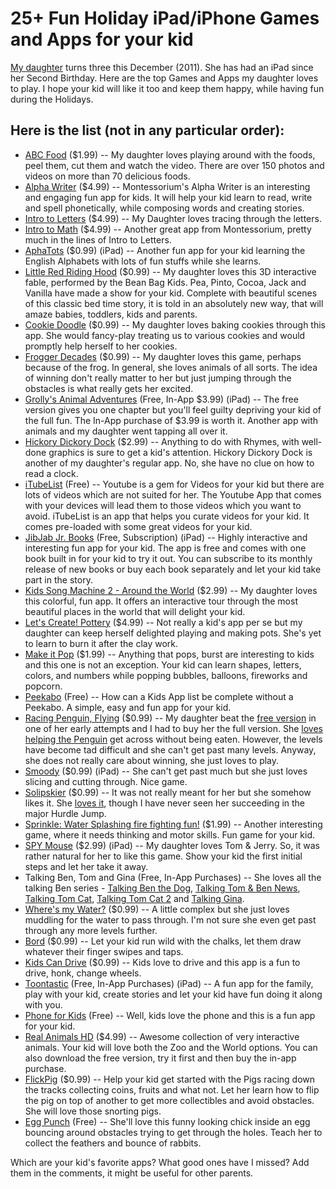 # 25+ Fun Holiday iPad/iPhone Games and Apps for your kid

<a href="http://laaija.com/">My daughter</a> turns three this December (2011). She has had an iPad since her Second Birthday. Here are the top Games and Apps my daughter loves to play. I hope your kid will like it too and keep them happy, while having fun during the Holidays.

## Here is the list (not in any particular order):

- <a href="http://itunes.apple.com/us/app/abc-food/id460479661?mt=8">ABC Food</a> ($1.99) -- My daughter loves playing around with the foods, peel them, cut them and watch the video. There are over 150 photos and videos on more than 70 delicious foods.
- <a href="http://itunes.apple.com/us/app/alpha-writer-by-montessorium/id394038232?mt=8">Alpha Writer</a> ($4.99) -- Montessorium's Alpha Writer is an interesting and engaging fun app for kids. It will help your kid learn to read, write and spell phonetically, while composing words and creating stories.
- <a href="http://itunes.apple.com/us/app/intro-to-letters-by-montessorium/id387232375?mt=8">Intro to Letters</a> ($4.99) -- My Daughter loves tracing through the letters.
- <a href="http://itunes.apple.com/us/app/intro-to-math-by-montessorium/id381064973?mt=8">Intro to Math</a> ($4.99) -- Another great app from Montessorium, pretty much in the lines of Intro to Letters.
- <a href="http://itunes.apple.com/us/app/alphatots/id436142340?mt=8">AphaTots</a> ($0.99) (iPad) -- Another fun app for your kid learning the English Alphabets with lots of fun stuffs while she learns.
- <a href="http://itunes.apple.com/us/app/bean-bag-kids-present-little/id435025920?mt=8">Little Red Riding Hood</a> ($0.99) -- My daughter loves this 3D interactive fable, performed by the Bean Bag Kids. Pea, Pinto, Cocoa, Jack and Vanilla have made a show for your kid. Complete with beautiful scenes of this classic bed time story, it is told in an absolutely new way, that will amaze babies, toddlers, kids and parents.
- <a href="http://itunes.apple.com/us/app/cookie-doodle/id342128086?mt=8">Cookie Doodle</a> ($0.99) -- My daughter loves baking cookies through this app. She would fancy-play treating us to various cookies and would promptly help herself to her cookies.
- <a href="http://itunes.apple.com/us/app/frogger-decades/id454370986?mt=8">Frogger Decades</a> ($0.99) -- My daughter loves this game, perhaps because of the frog. In general, she loves animals of all sorts. The idea of winning don't really matter to her but just jumping through the obstacles is what really gets her excited.
- <a href="http://itunes.apple.com/us/app/grollys-animal-adventures/id473203700?mt=8">Grolly's Animal Adventures</a> (Free, In-App $3.99) (iPad) -- The free version gives you one chapter but you'll feel guilty depriving your kid of the full fun. The In-App purchase of $3.99 is worth it. Another app with animals and my daughter went tapping all over it.
- <a href="http://itunes.apple.com/us/app/hickory-dickory-dock/id460383510?mt=8">Hickory Dickory Dock</a> ($2.99) -- Anything to do with Rhymes, with well-done graphics is sure to get a kid's attention. Hickory Dickory Dock is another of my daughter's regular app. No, she have no clue on how to read a clock.
- <a href="http://itunes.apple.com/us/app/itubelist-youtube-playlist/id438991471?mt=8">iTubeList</a> (Free) -- Youtube is a gem for Videos for your kid but there are lots of videos which are not suited for her. The Youtube App that comes with your devices will lead them to those videos which you want to avoid. iTubeList is an app that helps you curate videos for your kid. It comes pre-loaded with some great videos for your kid.
- <a href="http://itunes.apple.com/us/app/jibjab-jr.-books/id439449113?mt=8">JibJab Jr. Books</a> (Free, Subscription) (iPad) -- Highly interactive and interesting fun app for your kid. The app is free and comes with one book built in for your kid to try it out. You can subscribe to its monthly release of new books or buy each book separately and let your kid take part in the story.
- <a href="http://itunes.apple.com/us/app/kids-song-machine-2-around/id466724145?mt=8">Kids Song Machine 2 - Around the World</a> ($2.99) -- My daughter loves this colorful, fun app. It offers an interactive tour through the most beautiful places in the world that will delight your kid.
- <a href="http://itunes.apple.com/us/app/lets-create!-pottery-hd/id380090605?mt=8">Let's Create! Pottery</a> ($4.99) -- Not really a kid's app per se but my daughter can keep herself delighted playing and making pots. She's yet to learn to burn it after the clay work.
- <a href="http://itunes.apple.com/us/app/make-it-pop/id473528144?mt=8">Make it Pop</a> ($1.99) -- Anything that pops, burst are interesting to kids and this one is not an exception. Your kid can learn shapes, letters, colors, and numbers while popping bubbles, balloons, fireworks and popcorn.
- <a href="http://itunes.apple.com/us/app/peekaboo-hd/id418475159?mt=8">Peekabo</a> (Free) -- How can a Kids App list be complete without a Peekabo. A simple, easy and fun app for your kid.
- <a href="http://itunes.apple.com/us/app/racing-penguin-flying-by-top/id443395370?mt=8">Racing Penguin, Flying</a> ($0.99) -- My daughter beat the <a href="http://itunes.apple.com/us/app/racing-penguin-flying-free/id443637419?mt=8">free version</a> in one of her early attempts and I had to buy her the full version. She <a href="http://www.youtube.com/watch?v=qaF6dPiJ-NM">loves helping the Penguin</a> get across without being eaten. However, the levels have become tad difficult and she can't get past many levels. Anyway, she does not really care about winning, she just loves to play.
- <a href="http://itunes.apple.com/us/app/smoody-hd/id429274014?mt=8">Smoody</a> ($0.99) (iPad) -- She can't get past much but she just loves slicing and cutting through. Nice game.
- <a href="http://itunes.apple.com/us/app/solipskier/id383281764?mt=8">Solipskier</a> ($0.99) -- It was not really meant for her but she somehow likes it. She <a href="http://www.youtube.com/watch?v=p7q217MEEJg">loves it</a>, though I have never seen her succeeding in the major Hurdle Jump.
- <a href="http://itunes.apple.com/us/app/sprinkle-water-splashing-fire/id447791438?mt=8">Sprinkle: Water Splashing fire fighting fun!</a> ($1.99) -- Another interesting game, where it needs thinking and motor skills. Fun game for your kid.
- <a href="http://itunes.apple.com/us/app/spy-mouse-hd/id471112976?mt=8">SPY Mouse</a> ($2.99) (iPad) -- My daughter loves Tom & Jerry. So, it was rather natural for her to like this game. Show your kid the first initial steps and let her take it away.
- Talking Ben, Tom and Gina (Free, In-App Purchases) -- She loves all the talking Ben series - <a href="http://itunes.apple.com/us/app/talking-ben-the-dog-for-ipad/id416345444?mt=8">Talking Ben the Dog</a>, <a href="http://itunes.apple.com/us/app/talking-tom-ben-news-for-ipad/id444947784?mt=8">Talking Tom & Ben News</a>, <a href="http://itunes.apple.com/us/app/talking-tom-cat-for-ipad/id379983299?mt=8">Talking Tom Cat</a>, <a href="http://itunes.apple.com/us/app/talking-tom-cat-2-for-ipad/id421998342?mt=8">Talking Tom Cat 2</a> and <a href="http://itunes.apple.com/us/app/talking-gina-giraffe-for-ipad/id402689790?mt=8">Talking Gina</a>.
- <a href="http://itunes.apple.com/us/app/wheres-my-water/id449735650?mt=8">Where's my Water?</a> ($0.99) -- A little complex but she just loves muddling for the water to pass through. I'm not sure she even get past through any more levels further.
- <a href="http://itunes.apple.com/us/app/bord/id398467374?mt=8">Bord</a> ($0.99) -- Let your kid run wild with the chalks, let them draw whatever their finger swipes and taps.
- <a href="http://itunes.apple.com/us/app/kids-can-drive-virtual-toy/id377392190?mt=8">Kids Can Drive</a> ($0.99) -- Kids love to drive and this app is a fun to drive, honk, change wheels.
- <a href="http://itunes.apple.com/us/app/toontastic/id404693282?mt=8">Toontastic</a> (Free, In-App Purchases) (iPad) -- A fun app for the family, play with your kid, create stories and let your kid have fun doing it along with you.
- <a href="http://itunes.apple.com/us/app//id442879358?mt=8">Phone for Kids</a> (Free) -- Well, kids love the phone and this is a fun app for your kid.
- <a href="http://itunes.apple.com/us/app/real-animals-hd/id445816960?mt=8">Real Animals HD</a> ($4.99) -- Awesome collection of very interactive animals. Your kid will love both the Zoo and the World options. You can also download the free version, try it first and then buy the in-app purchase.
- <a href="http://itunes.apple.com/us/app/flickpig/id463249899?mt=8">FlickPig</a> ($0.99) -- Help your kid get started with the Pigs racing down the tracks collecting coins, fruits and what not. Let her learn how to flip the pig on top of another to get more collectibles and avoid obstacles. She will love those snorting pigs.
- <a href="http://itunes.apple.com/us/app/egg-punch/id471970360?mt=8">Egg Punch</a> (Free) -- She'll love this funny looking chick inside an egg bouncing around obstacles trying to get through the holes. Teach her to collect the feathers and bounce of rabbits.

Which are your kid's favorite apps? What good ones have I missed? Add them in the comments, it might be useful for other parents.
